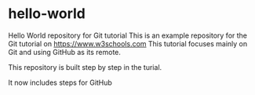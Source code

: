 # hello-world
Hello World repository for Git tutorial
This is an example repository for the Git tutorial on https://www.w3schools.com
This tutorial focuses mainly on Git and using GitHub as its remote.

This repository is built step by step in the turial.

It now includes steps for GitHub

